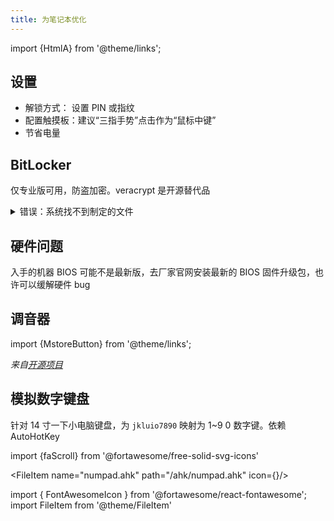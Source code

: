 ```yaml
---
title: 为笔记本优化
---
```


import {HtmlA} from '@theme/links';

## 设置

- 解锁方式： 设置 PIN 或指纹
- <HtmlA href="ms-settings:devices-touchpad">配置触摸板</HtmlA>：建议“三指手势”点击作为“鼠标中键”
- <HtmlA href="ms-settings:batterysaver-settings">节省电量</HtmlA>

## BitLocker

仅专业版可用，防盗加密。veracrypt 是开源替代品

<details className="let-details-to-gray">
    <summary>错误：系统找不到制定的文件</summary>

管理员运行：

    mv C:\Windows\System32\Recovery\ReAgent.xml C:\Windows\System32\Recovery\ReAgent.xml.old

</details>

## 硬件问题

入手的机器 BIOS 可能不是最新版，去厂家官网安装最新的 BIOS 固件升级包，也许可以缓解硬件 bug

## 调音器

import {MstoreButton} from '@theme/links';

<MstoreButton id="9nblggh516xp" name="从商店安装 EarTrumpet" />

_来自[开源项目](https://github.com/File-New-Project/EarTrumpet)_

## 模拟数字键盘

针对 14 寸一下小电脑键盘，为 `jkluio7890` 映射为 1~9 0 数字键。依赖 AutoHotKey

import {faScroll} from '@fortawesome/free-solid-svg-icons'

<FileItem name="numpad.ahk" path="/ahk/numpad.ahk" icon={<FontAwesomeIcon icon={faScroll} />}/>

import { FontAwesomeIcon } from '@fortawesome/react-fontawesome';
import FileItem from '@theme/FileItem'
